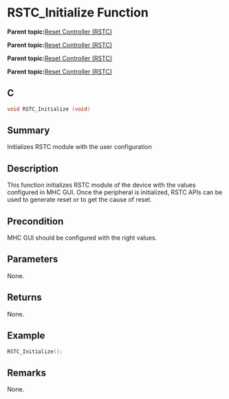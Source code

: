 # RSTC\_Initialize Function

**Parent topic:**[Reset Controller \(RSTC\)](GUID-8D72AF95-B18F-4113-91FA-30D4EBE8381B.md)

**Parent topic:**[Reset Controller \(RSTC\)](GUID-BEFBE2F0-70E9-476E-803B-94AC73E1B2D9.md)

**Parent topic:**[Reset Controller \(RSTC\)](GUID-D165B5DE-1124-4CD7-A662-798BCF303830.md)

**Parent topic:**[Reset Controller \(RSTC\)](GUID-2C223FAB-85E5-4B23-85E5-0FEC7A51B34D.md)

## C

```c
void RSTC_Initialize (void)
```

## Summary

Initializes RSTC module with the user configuration

## Description

This function initializes RSTC module of the device with the values configured in MHC GUI. Once the peripheral is initialized, RSTC APIs can be used to generate reset or to get the cause of reset.

## Precondition

MHC GUI should be configured with the right values.

## Parameters

None.

## Returns

None.

## Example

```c
RSTC_Initialize();
```

## Remarks

None.

